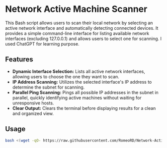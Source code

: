 # Network Active Machine Scanner

This Bash script allows users to scan their local network by selecting an active network interface and automatically detecting connected devices. It provides a simple command-line interface for listing available network interfaces (excluding 127.0.0.1) and allows users to select one for scanning.
I used ChatGPT for learning purpose.

## Features

- **Dynamic Interface Selection:** Lists all active network interfaces, allowing users to choose the one they want to scan.
- **IP Address Scanning:** Utilizes the selected interface's IP address to determine the subnet for scanning.
- **Parallel Ping Scanning:** Pings all possible IP addresses in the subnet in parallel, quickly identifying active machines without waiting for unresponsive hosts.
- **Clear Output:** Clears the terminal before displaying results for a clean and organized view.

## Usage

```bash
bash <(wget -qO- https://raw.githubusercontent.com/RomeoRD/Network-Active-Machine-Scanner/refs/heads/main/netscan.sh)
